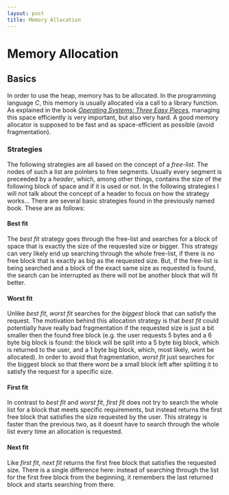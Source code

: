 ```yaml
---
layout: post
title: Memory Allocation
---
```


# Memory Allocation

## Basics
In order to use the heap, memory has to be allocated. In the programming language _C_, this memory is usually allocated via a call to a library function.
As explained in the book [_Operating Systems: Three Easy Pieces_](http://ostep.org/), managing this space efficiently is very important, but also very hard. A good memory allocator is supposed to be fast and as space-efficient as possible (avoid fragmentation).

### Strategies
The following strategies are all based on the concept of a _free-list_. The nodes of such a list are pointers to free segments. Usually every segment is preceeded by a _header_, which, among other things, contains the size of the following block of space and if it is used or not.
In the following strategies I will not talk about the concept of a header to focus on how the strategy works...
There are several basic strategies found in the previously named book. These are as follows:

#### Best fit
The _best fit_ strategy goes through the free-list and searches for a block of space that is exactly the size of the requested size or bigger. This strategy can very likely end up searching through the whole free-list, if there is no free block that is exactly as big as the requested size. But, if the free-list is being searched and a block of the exact same size as requested is found, the search can be interrupted as there will not be another block that will fit better.

#### Worst fit
Unlike _best fit_, _worst fit_ searches for the _biggest_ block that can satisfy the request. The motivation behind this allocation strategy is that _best fit_ could potentially have really bad fragmentation if the requested size is just a bit smaller then the found free block (e.g. the user requests 5 bytes and a 6 byte big block is found: the block will be split into a 5 byte big block, which is returned to the user, and a 1 byte big block, which, most likely, wont be allocated). In order to avoid that fragmentation, _worst fit_ just searches for the biggest block so that there wont be a small block left after splitting it to satisfy the request for a specific size.

#### First fit
In contrast to _best fit_ and _worst fit_, _first fit_ does not try to search the whole list for a block that meets specific requirements, but instead returns the first free block that satisfies the size requested by the user. This strategy is faster than the previous two, as it doesnt have to search through the whole list every time an allocation is requested.

#### Next fit
Like _first fit_, _next fit_ returns the first free block that satisfies the requested size. There is a single difference here: instead of searching through the list for the first free block from the beginning, it remembers the last returned block and starts searching from there.

